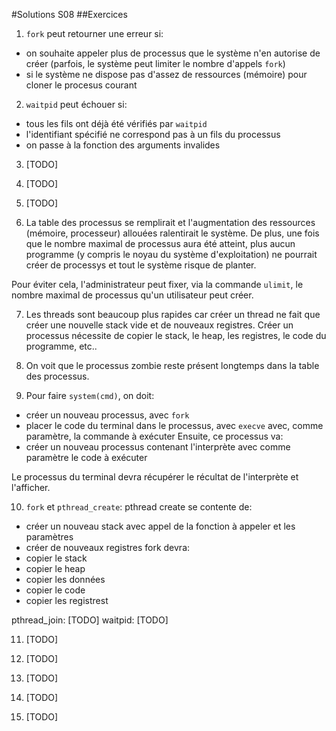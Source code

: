 #Solutions S08
##Exercices
1. `fork` peut retourner une erreur si:
  - on souhaite appeler plus de processus que le système n'en autorise de créer
  (parfois, le système peut limiter le nombre d'appels `fork`)
  - si le système ne dispose pas d'assez de ressources (mémoire) pour cloner le procesus courant

2. `waitpid` peut échouer si:
  - tous les fils ont déjà été vérifiés par `waitpid`
  - l'identifiant spécifié ne correspond pas à un fils du processus
  - on passe à la fonction des arguments invalides

3. [TODO]

4. [TODO]

5. [TODO]

6. La table des processus se remplirait et l'augmentation des ressources (mémoire, processeur) 
  allouées ralentirait le système. 
  De plus, une fois que le nombre maximal de processus aura été atteint, plus aucun programme (y compris
  le noyau du système d'exploitation) ne pourrait créer de processys et tout le système risque de planter. 

  Pour éviter cela, l'administrateur peut fixer, via la commande `ulimit`, le nombre maximal de processus
  qu'un utilisateur peut créer. 

7. Les threads sont beaucoup plus rapides car créer un thread ne fait que créer une nouvelle 
  stack vide et de nouveaux registres. Créer un processus nécessite de copier le stack, le heap, 
  les registres, le code du programme, etc..

8. On voit que le processus zombie reste présent longtemps dans la table des processus. 

9. Pour faire `system(cmd)`, on doit:
  - créer un nouveau processus, avec `fork`
  - placer le code du terminal dans le processus, avec `execve` avec, comme paramètre, la commande à exécuter
  Ensuite, ce processus va:
  - créer un nouveau processus contenant l'interprète avec comme paramètre le code à exécuter 

  Le processus du terminal devra récupérer le récultat de l'interprète et l'afficher. 

10. `fork` et `pthread_create`:
  pthread create se contente de:
  - créer un nouveau stack avec appel de la fonction à appeler et les paramètres
  - créer de nouveaux registres
  fork devra:
  - copier le stack
  - copier le heap
  - copier les données
  - copier le code
  - copier les registrest

  pthread_join: [TODO]
  waitpid: [TODO]

11. [TODO]

12. [TODO]

13. [TODO]

14. [TODO]

15. [TODO]
